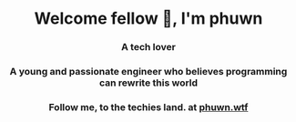 <h1 align="center">Welcome fellow 👋, I'm phuwn</h1>
<h3 align="center">A tech lover</h3>
<h3 align="center">A young and passionate engineer who believes programming can rewrite this world</h3>
<h3 align="center">Follow me, to the techies land. at <a href="https://phuwn.wtf">phuwn.wtf</a></h3>

<!--
**phuwn/phuwn** is a ✨ _special_ ✨ repository because its `README.md` (this file) appears on your GitHub profile.

Here are some ideas to get you started:

- 🔭 I’m currently working on ...
- 🌱 I’m currently learning ...
- 👯 I’m looking to collaborate on ...
- 🤔 I’m looking for help with ...
- 💬 Ask me about ...
- 📫 How to reach me: ...
- 😄 Pronouns: ...
- ⚡ Fun fact: ...
-->
